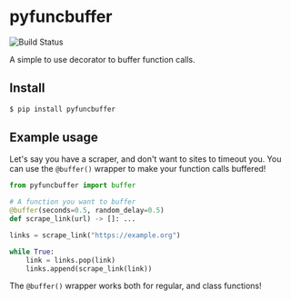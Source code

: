 # pyfuncbuffer
![Build Status](https://github.com/Jupsista/pyfuncbuffer/workflows/pytest/badge.svg)

A simple to use decorator to buffer function calls.

## Install

```bash
$ pip install pyfuncbuffer
```

## Example usage

Let's say you have a scraper, and don't want to sites to timeout you.
You can use the `@buffer()` wrapper to make your function calls buffered!

```python
from pyfuncbuffer import buffer

# A function you want to buffer
@buffer(seconds=0.5, random_delay=0.5)
def scrape_link(url) -> []: ...

links = scrape_link("https://example.org")

while True:
    link = links.pop(link)
    links.append(scrape_link(link))
```

The `@buffer()` wrapper works both for regular, and class functions!
